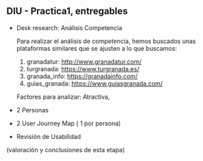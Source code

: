 ## DIU - Practica1, entregables




- Desk research: Análisis Competencia 

	Para realizar el análisis de competencia, hemos buscados unas plataformas similares que se ajusten a lo que buscamos:

	1) granadatur: http://www.granadatur.com/
	2) turgranada: https://www.turgranada.es/
	3) granada_info: https://granadainfo.com/
	4) guias_granada: https://www.guiasgranada.com/

	Factores para analizar: Atractiva, 

- 2 Personas 
- 2 User Journey Map  ( 1 por persona)
- Revisión de Usabilidad 


(valoración y conclusiones de esta etapa)
